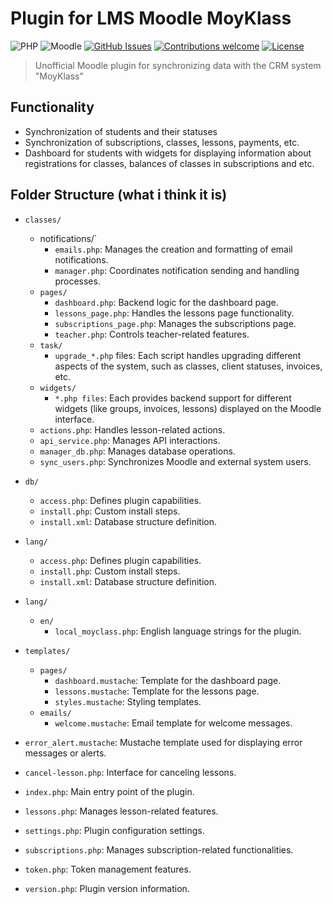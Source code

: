 Plugin for LMS Moodle MoyKlass
=================================
![PHP](https://img.shields.io/badge/PHP-v7.4%20%2F%208.0-blue.svg)
![Moodle](https://img.shields.io/badge/Moodle-v4.3-orange.svg)
[![GitHub Issues](https://img.shields.io/github/issues/Buda9/moodle-moyklass-plugin.svg)](https://github.com/Buda9/moodle-moyklass-plugin/issues)
[![Contributions welcome](https://img.shields.io/badge/contributions-welcome-green.svg)](#contributing)
[![License](https://img.shields.io/badge/License-GPL%20v3-blue.svg)](#license)

> Unofficial Moodle plugin for synchronizing data with the CRM system "MoyKlass"

## Functionality

- Synchronization of students and their statuses
- Synchronization of subscriptions, classes, lessons, payments, etc.
- Dashboard for students with widgets for displaying information about registrations for classes, balances of classes in subscriptions and
   etc.

## Folder Structure (what i think it is)

- `classes/`
  - notifications/`
    - `emails.php`: Manages the creation and formatting of email notifications.
    - `manager.php`: Coordinates notification sending and handling processes.
  - `pages/`
    - `dashboard.php`: Backend logic for the dashboard page.
    - `lessons_page.php`: Handles the lessons page functionality.
    - `subscriptions_page.php`: Manages the subscriptions page.
    - `teacher.php`: Controls teacher-related features.
  - `task/`
    - `upgrade_*.php` files: Each script handles upgrading different aspects of the system, such as classes, client statuses, invoices, etc.
  - `widgets/`
    - `*.php files`: Each provides backend support for different widgets (like groups, invoices, lessons) displayed on the Moodle interface.
  - `actions.php`: Handles lesson-related actions.
  - `api_service.php`: Manages API interactions.
  - `manager_db.php`: Manages database operations.
  - `sync_users.php`: Synchronizes Moodle and external system users.

- `db/`
  - `access.php`: Defines plugin capabilities.
  - `install.php`: Custom install steps.
  - `install.xml`: Database structure definition.

- `lang/`
  - `access.php`: Defines plugin capabilities.
  - `install.php`: Custom install steps.
  - `install.xml`: Database structure definition.

- `lang/`
  - `en/`
    - `local_moyclass.php`: English language strings for the plugin.

- `templates/`
  - `pages/`
    - `dashboard.mustache`: Template for the dashboard page.
    - `lessons.mustache`: Template for the lessons page.
    - `styles.mustache`: Styling templates.
  - `emails/`
    - `welcome.mustache`: Email template for welcome messages.
- `error_alert.mustache`: Mustache template used for displaying error messages or alerts.

- `cancel-lesson.php`: Interface for canceling lessons.
- `index.php`: Main entry point of the plugin.
- `lessons.php`: Manages lesson-related features.
- `settings.php`: Plugin configuration settings.
- `subscriptions.php`: Manages subscription-related functionalities.
- `token.php`: Token management features.
- `version.php`: Plugin version information.
